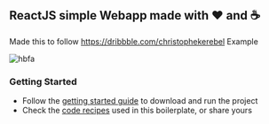 ## ReactJS simple Webapp made with :heart: and :coffee:

Made this to follow https://dribbble.com/christophekerebel Example

![hbfa](https://d13yacurqjgara.cloudfront.net/users/682556/screenshots/2245440/personal-card-material-design-animation.gif)

### Getting Started

  * Follow the [getting started guide](./docs/getting-started.md) to download and run the project
  * Check the [code recipes](./docs/recipes) used in this boilerplate, or share yours
